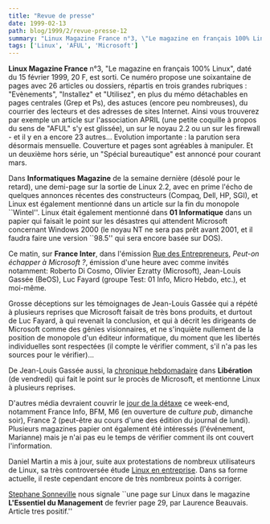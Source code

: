 ```yaml
---
title: "Revue de presse"
date: 1999-02-13
path: blog/1999/2/revue-presse-12
summary: "Linux Magazine France n°3, \"Le magazine en français 100% Linux\", daté du 15 février 1999, 20 F, est sorti."
tags: ['Linux', 'AFUL', 'Microsoft']
---
```


<P>
<B>Linux Magazine France</B> n°3, "Le magazine en français 100%
Linux", daté du 15 février 1999, 20 F, est sorti.  Ce numéro propose
une soixantaine de pages avec 26 articles ou dossiers, répartis en trois
grandes rubriques : "Evènements", "Installez" et "Utilisez", en plus du
mémo détachables en pages centrales (Grep et Ps), des astuces (encore peu
nombreuses), du courrier des lecteurs et des adresses de sites Internet.
Ainsi vous trouverez par exemple un article sur l'association APRIL
(une petite coquille à propos du sens de "AFUL" s'y est glissée), un sur
le noyau 2.2 ou un sur les firewall - et il y en a encore 23 autres...
Evolution importante : la parution sera désormais mensuelle. Couverture
et pages sont agréables à manipuler. Et un deuxième hors série, un
"Spécial  bureautique" est annoncé pour courant mars.
</P>

<P>
Dans <B>Informatiques Magazine</B> de la semaine dernière (désolé pour
le retard), une demi-page sur la sortie de Linux 2.2, avec en prime l'écho
de quelques annonces récentes des constructeurs (Compaq, Dell, HP,
SGI), et Linux est également mentionné dans un article sur la fin du
monopole ``Wintel''. Linux était également mentionné dans <B>01 Informatique</B>
dans un papier qui faisait le point sur les désastres qui attendent Microsoft
concernant Windows 2000 (le noyau NT ne sera pas prêt avant 2001, et il
faudra faire une version ``98.5'' qui sera encore basée sur DOS).
</P>

<P>
Ce matin, sur <B>France Inter</B>, dans l'émission
<A HREF="http://www.radio-france.fr/inter/rde">Rue des Entrepreneurs</A>,
<EM>Peut-on échapper à Microsoft ?</EM>, émission d'une heure avec comme
invités notamment: Roberto Di Cosmo, Olivier Ezratty (Microsoft),
Jean-Louis Gassée (BeOS), Luc Fayard (groupe Test: 01 Info, Micro Hebdo,
etc.), et moi-même.
</P>

<P>
Grosse déceptions sur les témoignages de Jean-Louis Gassée qui a répété
à plusieurs reprises que Microsoft faisait de très bons produits,
et durtout de Luc Fayard, à qui revenait la conclusion, et qui à décrit
les dirigeants de Microsoft comme des génies visionnaires, et ne s'inquiète
nullement de la position de monopole d'un éditeur informatique, du
moment que les libertés individuelles sont respectées (il compte le vérifier
comment, s'il n'a pas les sources pour le vérifier)...
</P>

<P>
De Jean-Louis Gassée aussi, la <A HREF="http://www.liberation.com/chroniques/gassee.html">chronique
hebdomadaire</A> dans <B>Libération</B> (de vendredi) qui fait le point
sur le procès de Microsoft, et mentionne Linux à plusieurs reprises.
</P>

<P>
D'autres média devraient couvrir le <A HREF="http://www.linux-center.org/detaxe/">jour de la détaxe</A> ce
week-end, notamment France Info, BFM, M6 (en ouverture de <EM>culture
pub</EM>, dimanche soir), France 2 (peut-être au cours d'une des édition
du journal de lundi). Plusieurs magazines papier ont également été intéressés
(l'événement, Marianne) mais je n'ai pas eu le temps de vérifier comment ils
ont couvert l'information.
</P>

<P>
Daniel Martin a mis à jour, suite aux protestations de
nombreux utilisateurs de Linux, sa très controversée étude <A HREF="http://worldserver2.oleane.com/dmartin/Linux.htm">Linux en
entreprise</A>. Dans sa forme actuelle, il reste cependant encore de
très nombreux points à corriger.
</P>

<P>
<A HREF="mailto:stephane.sonnevil@capway.com">Stephane Sonneville</A>
nous signale ``une page sur Linux dans le magazine <B>L'Essentiel
du Management</B> de fevrier page 29, par Laurence
Beauvais. Article tres positif.''
</P>


